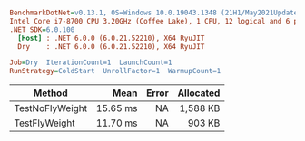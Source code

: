 ``` ini

BenchmarkDotNet=v0.13.1, OS=Windows 10.0.19043.1348 (21H1/May2021Update)
Intel Core i7-8700 CPU 3.20GHz (Coffee Lake), 1 CPU, 12 logical and 6 physical cores
.NET SDK=6.0.100
  [Host] : .NET 6.0.0 (6.0.21.52210), X64 RyuJIT
  Dry    : .NET 6.0.0 (6.0.21.52210), X64 RyuJIT

Job=Dry  IterationCount=1  LaunchCount=1  
RunStrategy=ColdStart  UnrollFactor=1  WarmupCount=1  

```
|          Method |     Mean | Error | Allocated |
|---------------- |---------:|------:|----------:|
| TestNoFlyWeight | 15.65 ms |    NA |  1,588 KB |
|   TestFlyWeight | 11.70 ms |    NA |    903 KB |
